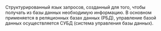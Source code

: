 Структурированный язык запросов, созданный для того, чтобы получать из базы данных необходимую информацию. В основном применяется в реляционных базах данных (РБД), управление базой данных осуществляется СУБД (система управления базы данных).

